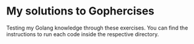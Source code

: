 # My solutions to Gophercises

Testing my Golang knowledge through these exercises. You can find the instructions to run each code inside the respective directory.
